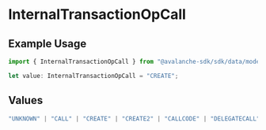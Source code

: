 # InternalTransactionOpCall

## Example Usage

```typescript
import { InternalTransactionOpCall } from "@avalanche-sdk/sdk/data/models/components";

let value: InternalTransactionOpCall = "CREATE";
```

## Values

```typescript
"UNKNOWN" | "CALL" | "CREATE" | "CREATE2" | "CALLCODE" | "DELEGATECALL" | "STATICCALL"
```